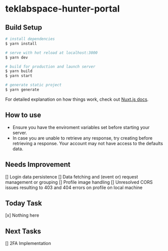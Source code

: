 # teklabspace-hunter-portal

## Build Setup

```bash
# install dependencies
$ yarn install

# serve with hot reload at localhost:3000
$ yarn dev

# build for production and launch server
$ yarn build
$ yarn start

# generate static project
$ yarn generate
```

For detailed explanation on how things work, check out [Nuxt.js docs](https://nuxtjs.org).

## How to use

* Ensure you have the enviroment variables set before starting your server.
* In case you are unable to retrieve any response, try creating before retrieving a response. Your account may not have access to the defaults data.

## Needs Improvement

[] Login data persistence
[] Data fetching and (event or) request management or grouping
[] Profile image handling
[] Unresolved CORS issues resulting to 403 and 404 errors on profile on local machine

## Today Task

[x] Nothing here

## Next Tasks

[] 2FA Implementation
